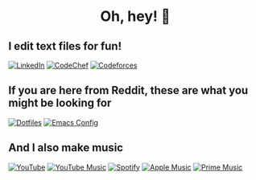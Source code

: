 <h1 align="center">Oh, hey! 👋</h1>

## I edit text files for fun!

[![LinkedIn](https://img.shields.io/badge/LinkedIn-0077B5?style=for-the-badge&logo=linkedin&logoColor=white)](https://www.linkedin.com/in/madhavan-raja/)
[![CodeChef](https://img.shields.io/badge/-CodeChef-5B4638?style=for-the-badge&logo=CodeChef&logoColor=white)](https://www.codechef.com/users/flipped_flop)
[![Codeforces](https://img.shields.io/badge/Codeforces-B61F24?style=for-the-badge&logo=codeforces&logoColor=white)](https://codeforces.com/profile/madhavan_raja)

## If you are here from Reddit, these are what you might be looking for
[![Dotfiles](https://img.shields.io/badge/Dotfiles-34BF5C?style=for-the-badge&logo=manjaro&logoColor=white)](https://github.com/madhavan-raja/dotfiles)
[![Emacs Config](https://img.shields.io/badge/Emacs%20Config-7F5AB6?style=for-the-badge&logo=gnuemacs&logoColor=white)](https://github.com/madhavan-raja/emacs-config)

## And I also make music
[![YouTube](https://img.shields.io/badge/YouTube-FF0000?style=for-the-badge&logo=youtube&logoColor=white)](https://www.youtube.com/channel/UCUJpBtAPxeklEVsFopd03Uw)
[![YouTube Music](https://img.shields.io/badge/YouTube_Music-FF0000?style=for-the-badge&logo=youtube-music&logoColor=white)](https://music.youtube.com/channel/UCw2X4qo9A8116sQ85CsdhTg)
[![Spotify](https://img.shields.io/badge/Spotify-1ED760?&style=for-the-badge&logo=spotify&logoColor=white)](https://open.spotify.com/artist/0i3NYGd9w6DaHSXCE0eq2R)
[![Apple Music](https://img.shields.io/badge/Apple%20Music-000000?style=for-the-badge&logo=apple&logoColor=white)](https://music.apple.com/us/artist/cute-fluffy-kitten/1526052115)
[![Prime Music](https://img.shields.io/badge/Prime%20Music-00A8E1?style=for-the-badge&logo=netflix&logoColor=white)](https://www.amazon.com/gp/product/B08F4HLGHF/)
